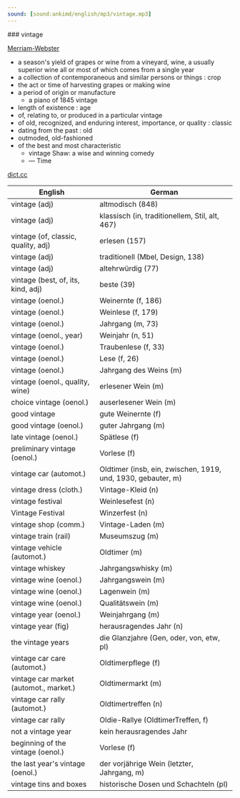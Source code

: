 ```yaml
---
sound: [sound:ankimd/english/mp3/vintage.mp3]
---
```


\### vintage

[Merriam-Webster](https://www.merriam-webster.com/dictionary/vintage)

- a season's yield of grapes or wine from a vineyard, wine, a usually superior wine all or most of which comes from a single year
- a collection of contemporaneous and similar persons or things : crop
- the act or time of harvesting grapes or making wine
- a period of origin or manufacture
    - a piano of 1845 vintage
- length of existence : age
- of, relating to, or produced in a particular vintage
- of old, recognized, and enduring interest, importance, or quality : classic
- dating from the past : old
- outmoded, old-fashioned
- of the best and most characteristic
    - vintage Shaw: a wise and winning comedy
    - — Time

[dict.cc](https://www.dict.cc/vintage)

| English        | German       |
| -------------- | ------------ |
| vintage (adj) | altmodisch (848) |
| vintage (adj) | klassisch (in, traditionellem, Stil, alt, 467) |
| vintage (of, classic, quality, adj) | erlesen (157) |
| vintage (adj) | traditionell (Mbel, Design, 138) |
| vintage (adj) | altehrwürdig (77) |
| vintage (best, of, its, kind, adj) | beste (39) |
| vintage (oenol.) | Weinernte (f, 186) |
| vintage (oenol.) | Weinlese (f, 179) |
| vintage (oenol.) | Jahrgang (m, 73) |
| vintage (oenol., year) | Weinjahr (n, 51) |
| vintage (oenol.) | Traubenlese (f, 33) |
| vintage (oenol.) | Lese (f, 26) |
| vintage (oenol.) | Jahrgang des Weins (m) |
| vintage (oenol., quality, wine) | erlesener Wein (m) |
| choice vintage (oenol.) | auserlesener Wein (m) |
| good vintage | gute Weinernte (f) |
| good vintage (oenol.) | guter Jahrgang (m) |
| late vintage (oenol.) | Spätlese (f) |
| preliminary vintage (oenol.) | Vorlese (f) |
| vintage car (automot.) | Oldtimer (insb, ein, zwischen, 1919, und, 1930, gebauter, m) |
| vintage dress (cloth.) | Vintage-Kleid (n) |
| vintage festival | Weinlesefest (n) |
| Vintage Festival | Winzerfest (n) |
| vintage shop (comm.) | Vintage-Laden (m) |
| vintage train (rail) | Museumszug (m) |
| vintage vehicle (automot.) | Oldtimer (m) |
| vintage whiskey | Jahrgangswhisky (m) |
| vintage wine (oenol.) | Jahrgangswein (m) |
| vintage wine (oenol.) | Lagenwein (m) |
| vintage wine (oenol.) | Qualitätswein (m) |
| vintage year (oenol.) | Weinjahrgang (m) |
| vintage year (fig) | herausragendes Jahr (n) |
| the vintage years | die Glanzjahre (Gen, oder, von, etw, pl) |
| vintage car care (automot.) | Oldtimerpflege (f) |
| vintage car market (automot., market.) | Oldtimermarkt (m) |
| vintage car rally (automot.) | Oldtimertreffen (n) |
| vintage car rally | Oldie-Rallye (OldtimerTreffen, f) |
| not a vintage year | kein herausragendes Jahr |
| beginning of the vintage (oenol.) | Vorlese (f) |
| the last year's vintage (oenol.) | der vorjährige Wein (letzter, Jahrgang, m) |
| vintage tins and boxes | historische Dosen und Schachteln (pl) |

